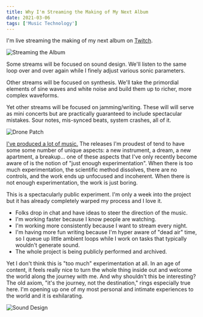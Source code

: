 ```yaml
---
title: Why I'm Streaming the Making of My Next Album
date: 2021-03-06
tags: ['Music Technology']
---
```


I'm live streaming the making of my next album on [Twitch](https://twitch.tv/tyleretters).

<!--x-->

![Streaming the Album](/rm_ation/images/streaming-album.png)

Some streams will be focused on sound design. We'll listen to the same loop over and over again while I finely adjust various sonic parameters.

Other streams will be focused on synthesis. We'll take the primordial elements of sine waves and white noise and build them up to richer, more complex waveforms.

Yet other streams will be focused on jamming/writing. These will will serve as mini concerts but are practically guaranteed to include spectacular mistakes. Sour notes, mis-synced beats, system crashes, all of it.

![Drone Patch](/rm_ation/images/patch.png)

[I've produced a lot of music.](/discography) The releases I'm proudest of tend to have some some number of unique aspects: a new instrument, a dream, a new apartment, a breakup... one of these aspects that I've only recently become aware of is the notion of "just enough experimentation". When there is too much experimentation, the scientific method dissolves, there are no controls, and the work ends up unfocused and incoherent. When there is not enough experimentation, the work is just boring.

This is a spectacularly public experiment. I'm only a week into the project but it has already completely warped my process and I love it.

- Folks drop in chat and have ideas to steer the direction of the music.
- I'm working faster because I know people are watching.
- I'm working more consistently because I want to stream every night.
- I'm having more fun writing because I'm hyper aware of "dead air" time, so I queue up little ambient loops while I work on tasks that typically wouldn't generate sound.
- The whole project is being publicly performed and archived.

Yet I don't think this is "too much" experimentation at all. In an age of content, it feels really nice to turn the whole thing inside out and welcome the world along the journey with me. And why shouldn't this be interesting? The old axiom, "it's the journey, not the destination," rings especially true here. I'm opening up one of my most personal and intimate experiences to the world and it is exhilarating.

![Sound Design](/rm_ation/images/sound-design.png)
